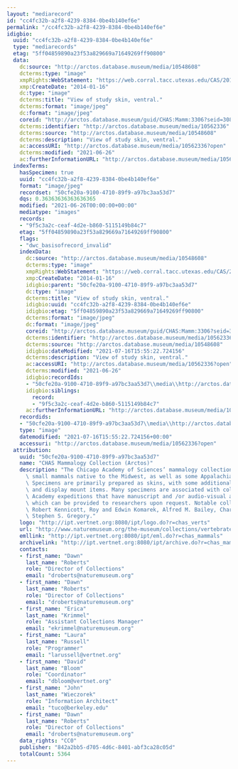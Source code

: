 ```yaml
---
layout: "mediarecord"
id: "cc4fc32b-a2f8-4239-8384-0be4b140ef6e"
permalink: "/cc4fc32b-a2f8-4239-8384-0be4b140ef6e"
idigbio:
  uuid: "cc4fc32b-a2f8-4239-8384-0be4b140ef6e"
  type: "mediarecords"
  etag: "5ff04859890a23f53a829669a71649269ff90800"
  data:
    dc:source: "http://arctos.database.museum/media/10548608"
    dcterms:type: "image"
    xmpRights:WebStatement: "https://web.corral.tacc.utexas.edu/CAS/20161217-02/jpg/chas_mamm_3306.3.jpg"
    xmp:CreateDate: "2014-01-16"
    dc:type: "image"
    dcterms:title: "View of study skin, ventral."
    dcterms:format: "image/jpeg"
    dc:format: "image/jpeg"
    coreid: "http://arctos.database.museum/guid/CHAS:Mamm:3306?seid=3087978"
    dcterms:identifier: "http://arctos.database.museum/media/10562336"
    dcterms:source: "http://arctos.database.museum/media/10548608"
    dcterms:description: "View of study skin, ventral."
    ac:accessURI: "http://arctos.database.museum/media/10562336?open"
    dcterms:modified: "2021-06-26"
    ac:furtherInformationURL: "http://arctos.database.museum/media/10562336"
  indexTerms:
    hasSpecimen: true
    uuid: "cc4fc32b-a2f8-4239-8384-0be4b140ef6e"
    format: "image/jpeg"
    recordset: "50cfe20a-9100-4710-89f9-a97bc3aa53d7"
    dqs: 0.36363636363636365
    modified: "2021-06-26T00:00:00+00:00"
    mediatype: "images"
    records:
    - "9f5c3a2c-ceaf-4d2e-b860-5115149b84c7"
    etag: "5ff04859890a23f53a829669a71649269ff90800"
    flags:
    - "dwc_basisofrecord_invalid"
    indexData:
      dc:source: "http://arctos.database.museum/media/10548608"
      dcterms:type: "image"
      xmpRights:WebStatement: "https://web.corral.tacc.utexas.edu/CAS/20161217-02/jpg/chas_mamm_3306.3.jpg"
      xmp:CreateDate: "2014-01-16"
      idigbio:parent: "50cfe20a-9100-4710-89f9-a97bc3aa53d7"
      dc:type: "image"
      dcterms:title: "View of study skin, ventral."
      idigbio:uuid: "cc4fc32b-a2f8-4239-8384-0be4b140ef6e"
      idigbio:etag: "5ff04859890a23f53a829669a71649269ff90800"
      dcterms:format: "image/jpeg"
      dc:format: "image/jpeg"
      coreid: "http://arctos.database.museum/guid/CHAS:Mamm:3306?seid=3087978"
      dcterms:identifier: "http://arctos.database.museum/media/10562336"
      dcterms:source: "http://arctos.database.museum/media/10548608"
      idigbio:dateModified: "2021-07-16T15:55:22.724156"
      dcterms:description: "View of study skin, ventral."
      ac:accessURI: "http://arctos.database.museum/media/10562336?open"
      dcterms:modified: "2021-06-26"
      idigbio:recordIds:
      - "50cfe20a-9100-4710-89f9-a97bc3aa53d7\\media\\http://arctos.database.museum/media/10562336"
      idigbio:siblings:
        record:
        - "9f5c3a2c-ceaf-4d2e-b860-5115149b84c7"
      ac:furtherInformationURL: "http://arctos.database.museum/media/10562336"
    recordids:
    - "50cfe20a-9100-4710-89f9-a97bc3aa53d7\\media\\http://arctos.database.museum/media/10562336"
    type: "image"
    datemodified: "2021-07-16T15:55:22.724156+00:00"
    accessuri: "http://arctos.database.museum/media/10562336?open"
  attribution:
    uuid: "50cfe20a-9100-4710-89f9-a97bc3aa53d7"
    name: "CHAS Mammalogy Collection (Arctos)"
    description: "The Chicago Academy of Sciences’ mammalogy collection contains mostly\
      \ small mammals native to the Midwest, as well as some Appalachian species.\
      \ Specimens are primarily prepared as skins, with some additional osteological\
      \ and display mount items. Many specimens are associated with collectors or\
      \ Academy expeditions that have manuscript and /or audio-visual archival material,\
      \ which can be provided to researchers upon request. Notable collectors include\
      \ Robert Kennicott, Roy and Edwin Komarek, Alfred M. Bailey, Charles D. Brower,\
      \ Stephen S. Gregory."
    logo: "http://ipt.vertnet.org:8080/ipt/logo.do?r=chas_verts"
    url: "http://www.naturemuseum.org/the-museum/collections/vertebrates"
    emllink: "http://ipt.vertnet.org:8080/ipt/eml.do?r=chas_mammals"
    archivelink: "http://ipt.vertnet.org:8080/ipt/archive.do?r=chas_mammals"
    contacts:
    - first_name: "Dawn"
      last_name: "Roberts"
      role: "Director of Collections"
      email: "droberts@naturemuseum.org"
    - first_name: "Dawn"
      last_name: "Roberts"
      role: "Director of Collections"
      email: "droberts@naturemuseum.org"
    - first_name: "Erica"
      last_name: "Krimmel"
      role: "Assistant Collections Manager"
      email: "ekrimmel@naturemuseum.org"
    - first_name: "Laura"
      last_name: "Russell"
      role: "Programmer"
      email: "larussell@vertnet.org"
    - first_name: "David"
      last_name: "Bloom"
      role: "Coordinator"
      email: "dbloom@vertnet.org"
    - first_name: "John"
      last_name: "Wieczorek"
      role: "Information Architect"
      email: "tuco@berkeley.edu"
    - first_name: "Dawn"
      last_name: "Roberts"
      role: "Director of Collections"
      email: "droberts@naturemuseum.org"
    data_rights: "CC0"
    publisher: "842a2bb5-d705-4d6c-8401-abf3ca28c05d"
    totalCount: 5364
---
```

